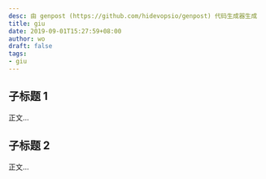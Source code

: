 ```yaml
---
desc: 由 genpost (https://github.com/hidevopsio/genpost) 代码生成器生成
title: giu
date: 2019-09-01T15:27:59+08:00
author: wo
draft: false
tags:
- giu
---
```


## 子标题 1

正文...

## 子标题 2

正文...

